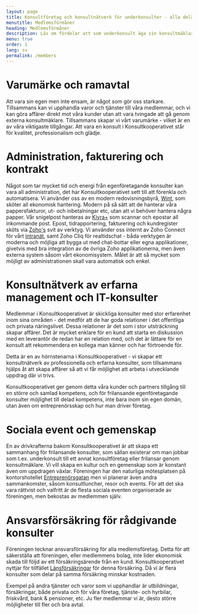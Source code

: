 ```yaml
---
layout: page
title: Konsultföretag och konsultnätverk för underkonsulter - alla delägare på lika vilkor
menutitle: Medlemsförmåner
heading: Medlemsförmåner
description: Läs om fördelar att som underkonsult äga sin konsultmäklare - konsultnätverk, ansvarsförsäkringar, gemenskap och kompetensutbyte
menu: true
order: 1
lang: sv
permalink: /members
---
```

# Varumärke och ramavtal

Att vara sin egen men inte ensam, är något som gör oss starkare. Tillsammans kan vi upphandla varor och tjänster till våra medlemmar, och vi kan göra affärer direkt mot våra kunder utan att vara tvingade att gå genom externa konsultmäklare. Tillsammans skapar vi vårt varumärke - vilket är en av våra viktigaste tillgångar. Att vara en konsult i Konsultkooperativet står för kvalitet, professionalism och glädje.

# Administration, fakturering och kontrakt

Något som tar mycket tid och energi från egenföretagande konsulter kan vara all administration, det har Konsultkooperativet sett till att förenkla och automatisera. Vi använder oss av en modern redovisningsbyrå, [Wint](https://www.wint.se), som sköter all ekonomisk hantering. Modern på så sätt att de hanterar våra pappersfakturor, ut- och inbetalningar etc, utan att vi behöver hantera några papper. Vår snigelpost hanteras av [Kivra+](https://www.kivra.com/foretagsbrevlada/kivraplus/) som scannar och epostar all inkommande post. Epost, tidrapportering, fakturering och kundregister sköts via [Zoho's](http://www.zoho.com/) svit av verktyg. Vi använder oss internt av Zoho Connect för vårt [intranät](https://intranet.konsult.coop/), samt Zoho Cliq för realtidschat - båda verktygen är moderna och möjliga att bygga ut med chat-bottar eller egna applikationer, givetvis med bra integration av de övriga Zoho applikationerna, men även externa system såsom vårt ekonomisystem. Målet är att så mycket som möjligt av administrationen skall vara automatisk och enkel.

# Konsultnätverk av erfarna management och IT-konsulter

Medlemmar i Konsultkooperativet är skickliga konsulter med stor erfarenhet inom sina områden - det medför att de har goda relationer i det offentliga och privata näringslivet. Dessa relationer är det som i stor utsträckning skapar affärer. Det är mycket enklare för en kund att starta en diskussion med en leverantör de redan har en relation med, och det är lättare för en konsult att rekommendera en kollega man känner och har förtroende för.

Detta är en av hörnstenarna i Konsultkooperativet - vi skapar ett konsultnätverk av professionella och erfarna konsulter, som tillsammans hjälps åt att skapa affärer så att vi får möjlighet att arbeta i utvecklande uppdrag där vi trivs.

Konsultkooperativet ger genom detta våra kunder och partners tillgång till en större och samlad kompetens, och för frilansande egenföretagande konsulter möjlighet till delad kompetens, inte bara inom sin egen domän, utan även om entreprenörsskap och hur man driver företag.

# Sociala event och gemenskap

En av drivkrafterna bakom Konsultkooperativet är att skapa ett sammanhang för frilansande konsulter, som sällan existerar om man jobbar som t.ex. underkonsult till ett annat konsultföretag eller frilansar genom konsultmäklare. Vi vill skapa en kultur och en gemenskap som är konstant även om uppdragen växlar. Föreningen har den naturliga mötesplatsen på kontorshotellet [Entreprenörsgatan](http://entreprenörsgatan.se/) men vi planerar även andra sammankomster, såsom konsultluncher, resor och events. För att det ska vara rättvist och valfritt är de flesta sociala eventen organiserade av föreningen, men bekostas av medlemmen själv.

# Ansvarsförsäkring för rådgivande konsulter

Föreningen tecknar ansvarsförsäkring för alla medlemsföretag. Detta för att säkerställa att föreningen, eller medlemmens bolag, inte lider ekonomisk skada till följd av ett försäkringsärende från en kund. Konsultkooperativet nyttjar för tillfället [Länsförsäkringar](http://www.lf.se/) för denna försäkring. Då vi är flera konsulter som delar på samma försäkring minskar kostnaden.

Exempel på andra tjänster och varor som vi upphandlar är utbildningar, försäkringar, både privata och för våra företag, tjänste- och hyrbilar, friskvård, bank & pensioner, etc. Ju fler medlemmar vi är, desto större möjligheter till fler och bra avtal.

